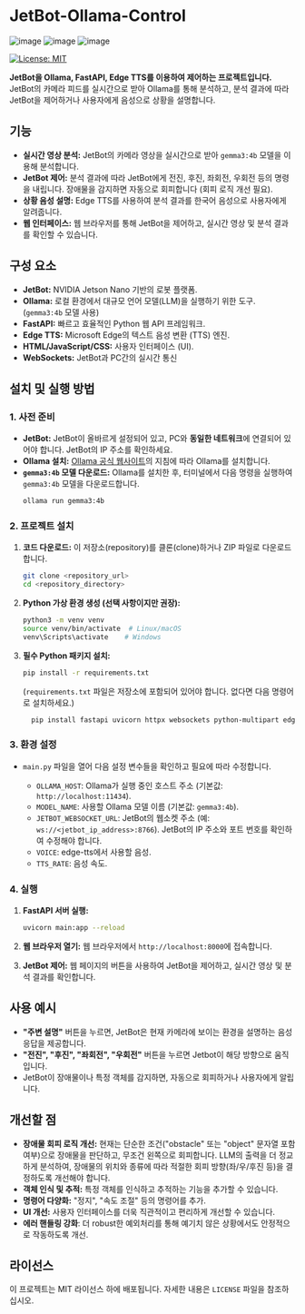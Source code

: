 # JetBot-Ollama-Control
![image](https://github.com/user-attachments/assets/3579a3d2-2adf-4136-ae7b-ac8d0fabf516)
![image](https://github.com/user-attachments/assets/cafdb8ff-a6a8-4e68-9124-6995bb1d16d9)
![image](https://github.com/user-attachments/assets/de3a54f3-88c1-4408-8a02-14d1a4059393)

[![License: MIT](https://img.shields.io/badge/License-MIT-yellow.svg)](https://opensource.org/licenses/MIT)

**JetBot을 Ollama, FastAPI, Edge TTS를 이용하여 제어하는 프로젝트입니다.**  JetBot의 카메라 피드를 실시간으로 받아 Ollama를 통해 분석하고,  분석 결과에 따라 JetBot을 제어하거나 사용자에게 음성으로 상황을 설명합니다.

## 기능

*   **실시간 영상 분석:** JetBot의 카메라 영상을 실시간으로 받아 `gemma3:4b` 모델을 이용해 분석합니다.
*   **JetBot 제어:**  분석 결과에 따라 JetBot에게  전진, 후진, 좌회전, 우회전 등의 명령을 내립니다.  장애물을 감지하면 자동으로 회피합니다 (회피 로직 개선 필요).
*   **상황 음성 설명:**  Edge TTS를 사용하여  분석 결과를 한국어 음성으로 사용자에게 알려줍니다.
*   **웹 인터페이스:**  웹 브라우저를 통해 JetBot을 제어하고, 실시간 영상 및 분석 결과를 확인할 수 있습니다.

## 구성 요소

*   **JetBot:**  NVIDIA Jetson Nano 기반의 로봇 플랫폼.
*   **Ollama:**  로컬 환경에서 대규모 언어 모델(LLM)을 실행하기 위한 도구. (`gemma3:4b` 모델 사용)
*   **FastAPI:**  빠르고 효율적인 Python 웹 API 프레임워크.
*   **Edge TTS:** Microsoft Edge의 텍스트 음성 변환 (TTS) 엔진.
*   **HTML/JavaScript/CSS:** 사용자 인터페이스 (UI).
*  **WebSockets:** JetBot과 PC간의 실시간 통신

## 설치 및 실행 방법

### 1. 사전 준비

*   **JetBot:**  JetBot이 올바르게 설정되어 있고, PC와 **동일한 네트워크**에 연결되어 있어야 합니다. JetBot의 IP 주소를 확인하세요.
*   **Ollama 설치:**  [Ollama 공식 웹사이트](https://ollama.com/)의 지침에 따라 Ollama를 설치합니다.
*   **`gemma3:4b` 모델 다운로드:**  Ollama를 설치한 후, 터미널에서 다음 명령을 실행하여 `gemma3:4b` 모델을 다운로드합니다.
    ```bash
    ollama run gemma3:4b
    ```

### 2.  프로젝트  설치

1.  **코드 다운로드:**  이 저장소(repository)를 클론(clone)하거나 ZIP 파일로 다운로드합니다.

    ```bash
    git clone <repository_url>
    cd <repository_directory>
    ```

2.  **Python 가상 환경 생성 (선택 사항이지만 권장):**

    ```bash
    python3 -m venv venv
    source venv/bin/activate  # Linux/macOS
    venv\Scripts\activate    # Windows
    ```

3.  **필수 Python 패키지 설치:**

    ```bash
    pip install -r requirements.txt
    ```
    (`requirements.txt` 파일은 저장소에 포함되어 있어야 합니다.  없다면 다음 명령어로 설치하세요.)

    ```bash
      pip install fastapi uvicorn httpx websockets python-multipart edge-tts
    ```

### 3. 환경 설정

*   `main.py` 파일을 열어 다음 설정 변수들을 확인하고 필요에 따라 수정합니다.

    *   `OLLAMA_HOST`: Ollama가 실행 중인 호스트 주소 (기본값: `http://localhost:11434`).
    *   `MODEL_NAME`: 사용할 Ollama 모델 이름 (기본값: `gemma3:4b`).
    *   `JETBOT_WEBSOCKET_URL`: JetBot의 웹소켓 주소 (예: `ws://<jetbot_ip_address>:8766`).  JetBot의 IP 주소와 포트 번호를 확인하여 수정해야 합니다.
    *    `VOICE`: edge-tts에서 사용할 음성.
    *   `TTS_RATE`: 음성 속도.

### 4. 실행

1.  **FastAPI 서버 실행:**

    ```bash
    uvicorn main:app --reload
    ```

2.  **웹 브라우저 열기:**  웹 브라우저에서 `http://localhost:8000`에 접속합니다.

3.  **JetBot 제어:** 웹 페이지의 버튼을 사용하여 JetBot을 제어하고, 실시간 영상 및 분석 결과를 확인합니다.

## 사용 예시
* **"주변 설명"** 버튼을 누르면, JetBot은 현재 카메라에 보이는 환경을 설명하는 음성 응답을 제공합니다.
* **"전진", "후진", "좌회전", "우회전"** 버튼을 누르면 Jetbot이 해당 방향으로 움직입니다.
* JetBot이 장애물이나 특정 객체를 감지하면, 자동으로 회피하거나 사용자에게 알립니다.

## 개선할 점

*   **장애물 회피 로직 개선:** 현재는 단순한 조건("obstacle" 또는 "object" 문자열 포함 여부)으로 장애물을 판단하고,  무조건 왼쪽으로 회피합니다.  LLM의 출력을 더 정교하게 분석하여,  장애물의 위치와 종류에 따라 적절한 회피 방향(좌/우/후진 등)을 결정하도록 개선해야 합니다.
*   **객체 인식 및 추적:** 특정 객체를 인식하고 추적하는 기능을 추가할 수 있습니다.
* **명령어 다양화:** "정지", "속도 조절" 등의 명령어를 추가.
*   **UI 개선:**  사용자 인터페이스를 더욱 직관적이고 편리하게 개선할 수 있습니다.
* **에러 핸들링 강화**: 더 robust한 예외처리를 통해 예기치 않은 상황에서도 안정적으로 작동하도록 개선.

## 라이선스

이 프로젝트는 MIT 라이선스 하에 배포됩니다. 자세한 내용은 `LICENSE` 파일을 참조하십시오.
